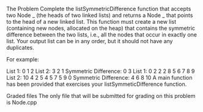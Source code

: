 The Problem
Complete the listSymmetricDifference function that accepts two Node _ (the heads of two linked lists) and returns a Node _ that points to the head of a new linked list. This function must create a new list (containing new nodes, allocated on the heap) that contains the symmetric difference between the two lists, i.e., all the nodes that occur in exactly one list. Your output list can be in any order, but it should not have any duplicates.

For example:

List 1: 0 1 2
List 2: 3 2 1
Symmetric Difference: 0 3
List 1: 0 2 2 2 8 5 6 7 8 9
List 2: 10 4 2 5 4 5 7 5 9 0
Symmetric Difference: 4 6 8 10
A main function has been provided that exercises your listSymmeticDifference function.

Graded files
The only file that will be submitted for grading on this problem is Node.cpp
